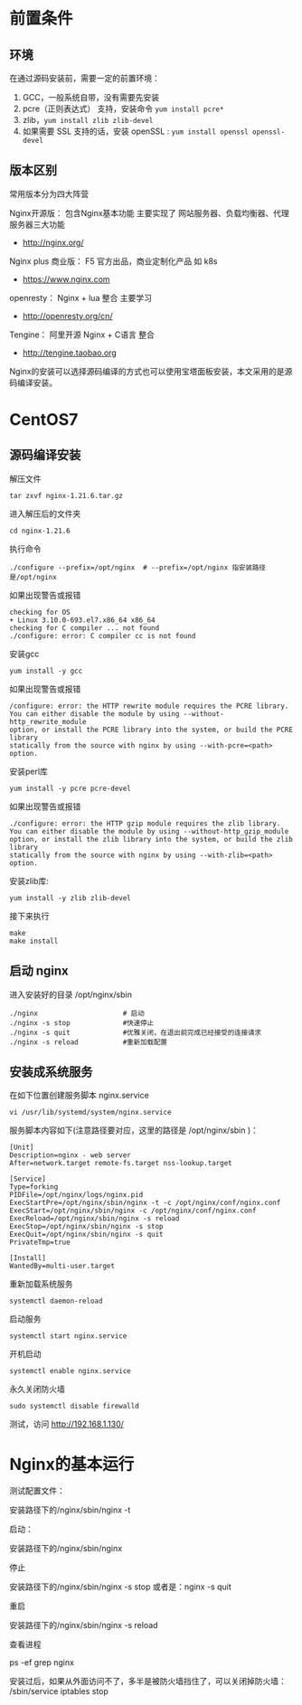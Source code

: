 # 前置条件

## 环境

在通过源码安装前，需要一定的前置环境：

1. GCC，一般系统自带，没有需要先安装
2. pcre（正则表达式） 支持，安装命令 `yum install pcre*`
3. zlib，`yum install zlib zlib-devel`
4. 如果需要 SSL 支持的话，安装 openSSL : `yum install openssl openssl-devel`

## 版本区别

常用版本分为四大阵营

Nginx开源版： 包含Nginx基本功能 主要实现了 网站服务器、负载均衡器、代理服务器三大功能
- http://nginx.org/

Nginx plus 商业版： F5 官方出品，商业定制化产品 如 k8s
- https://www.nginx.com

openresty： Nginx + lua 整合 主要学习
- http://openresty.org/cn/

Tengine： 阿里开源 Nginx + C语言 整合
- http://tengine.taobao.org

Nginx的安装可以选择源码编译的方式也可以使用宝塔面板安装，本文采用的是源码编译安装。

# CentOS7

## 源码编译安装

解压文件

```
tar zxvf nginx-1.21.6.tar.gz
```

进入解压后的文件夹

```
cd nginx-1.21.6
```

执行命令
```
./configure --prefix=/opt/nginx  # --prefix=/opt/nginx 指安装路径是/opt/nginx
```

如果出现警告或报错

```
checking for OS
+ Linux 3.10.0-693.el7.x86_64 x86_64
checking for C compiler ... not found
./configure: error: C compiler cc is not found
```

安装gcc

```
yum install -y gcc
```

如果出现警告或报错

```
/configure: error: the HTTP rewrite module requires the PCRE library.
You can either disable the module by using --without-http_rewrite_module
option, or install the PCRE library into the system, or build the PCRE library
statically from the source with nginx by using --with-pcre=<path> option.
```

安装perl库

```
yum install -y pcre pcre-devel
```

如果出现警告或报错

```
./configure: error: the HTTP gzip module requires the zlib library.
You can either disable the module by using --without-http_gzip_module
option, or install the zlib library into the system, or build the zlib library
statically from the source with nginx by using --with-zlib=<path> option.
```

安装zlib库:

```
yum install -y zlib zlib-devel
```

接下来执行

```
make
make install
```

## 启动 nginx

进入安装好的目录 /opt/nginx/sbin

```
./nginx					    # 启动
./nginx -s stop			 	#快速停止
./nginx -s quit 			#优雅关闭，在退出前完成已经接受的连接请求
./nginx -s reload 			#重新加载配置
```

## 安装成系统服务

在如下位置创建服务脚本 nginx.service

```
vi /usr/lib/systemd/system/nginx.service
```

服务脚本内容如下(注意路径要对应，这里的路径是 /opt/nginx/sbin )：

```
[Unit]
Description=nginx - web server
After=network.target remote-fs.target nss-lookup.target

[Service]
Type=forking
PIDFile=/opt/nginx/logs/nginx.pid
ExecStartPre=/opt/nginx/sbin/nginx -t -c /opt/nginx/conf/nginx.conf
ExecStart=/opt/nginx/sbin/nginx -c /opt/nginx/conf/nginx.conf
ExecReload=/opt/nginx/sbin/nginx -s reload
ExecStop=/opt/nginx/sbin/nginx -s stop
ExecQuit=/opt/nginx/sbin/nginx -s quit
PrivateTmp=true

[Install]
WantedBy=multi-user.target
```

重新加载系统服务

```
systemctl daemon-reload
```


启动服务

```
systemctl start nginx.service
```

开机启动

```
systemctl enable nginx.service
```

永久关闭防火墙

```
sudo systemctl disable firewalld
```


测试，访问 http://192.168.1.130/

# Nginx的基本运行

测试配置文件：

安装路径下的/nginx/sbin/nginx -t 

启动：

安装路径下的/nginx/sbin/nginx 

停止

安装路径下的/nginx/sbin/nginx -s stop 
或者是：nginx -s quit

重启

安装路径下的/nginx/sbin/nginx -s reload 

查看进程

ps -ef grep nginx

安装过后，如果从外面访问不了，多半是被防火墙挡住了，可以关闭掉防火墙：
/sbin/service iptables stop

